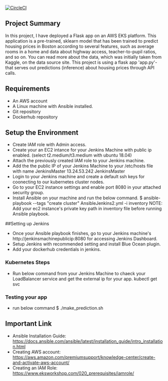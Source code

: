 
[![CircleCI](https://circleci.com/gh/MonkBilal/mlapp.svg?style=svg)](https://circleci.com/gh/MonkBilal/mlapp)

## Project Summary

In this project, I have deployed a Flask app on an AWS EKS platform. This application is a pre-trained, sklearn model that has been trained to predict housing prices in Boston according to several features, such as average rooms in a home and data about highway access, teacher-to-pupil ratios, and so on. You can read more about the data, which was initially taken from Kaggle, on the data source site. This project is using a flask app 'app.py'-that serves out predictions (inference) about housing prices through API calls.


## Requirements

* An AWS account
* A Linux machine with Ansible installed.
* Git repository
* Dockerhub repository


## Setup the Environment

* Create IAM role with Admin access.
* Create your an EC2 intance for your Jenkins Machine with public ip enabled. (select t2.medium/t3.medium with ubuntu 18.04)
* Attach the previously created IAM role to your Jenkins machine.
* Add the the public IP of your Jenkins Machine to your /etc/hosts file with name JenkinsMaster
  13.24.53.242  JenkinsMaster
* Login to your Jenkins machine and create a default ssh keys for coonecting to our kubernetes cluster nodes.
* Go to your EC2 instance settings and enable port 8080 in your attached security group.
* Install Ansible on your machine and run the below command.
  $ ansible-playbook --tags "create cluster" AnsibleJenkins2.yml -i inventory
  NOTE: Add your ec2 instance's private key path in inventory file before running Ansible playbook.


##Setting up Jenkins

* Once your Ansible playbook finishes, go to your Jenkins machine's http://jenkinsmachinepublicip:8080 for accessing Jenkins Dashboard.
* Setup Jenkins with recommended setting and install Blue Ocean plugin.
* Add your dockerhub credentials in jenkins.


### Kubernetes Steps

* Run below command from your Jenkins Machine to chaeck your LoadBalancer service and get the external ip for your app.
  kubectl get svc

### Testing your app

* run below command
  $ ./make_prediction.sh <yourapphostaddress> <portnumber>

## Important Link

* Ansible Installation Guide: https://docs.ansible.com/ansible/latest/installation_guide/intro_installation.html
* Creating AWS account: https://aws.amazon.com/premiumsupport/knowledge-center/create-and-activate-aws-account/  
* Creating an IAM Role: https://www.eksworkshop.com/020_prerequisites/iamrole/
